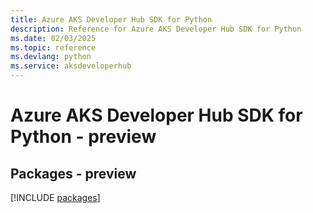 ```yaml
---
title: Azure AKS Developer Hub SDK for Python
description: Reference for Azure AKS Developer Hub SDK for Python
ms.date: 02/03/2025
ms.topic: reference
ms.devlang: python
ms.service: aksdeveloperhub
---
```

# Azure AKS Developer Hub SDK for Python - preview
## Packages - preview
[!INCLUDE [packages](aks-developer-hub-index.md)]